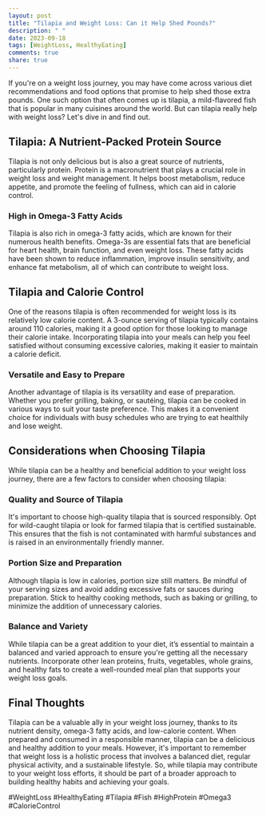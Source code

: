 ```yaml
---
layout: post
title: "Tilapia and Weight Loss: Can it Help Shed Pounds?"
description: " "
date: 2023-09-18
tags: [WeightLoss, HealthyEating]
comments: true
share: true
---
```


If you're on a weight loss journey, you may have come across various diet recommendations and food options that promise to help shed those extra pounds. One such option that often comes up is tilapia, a mild-flavored fish that is popular in many cuisines around the world. But can tilapia really help with weight loss? Let's dive in and find out.

## Tilapia: A Nutrient-Packed Protein Source

Tilapia is not only delicious but is also a great source of nutrients, particularly protein. Protein is a macronutrient that plays a crucial role in weight loss and weight management. It helps boost metabolism, reduce appetite, and promote the feeling of fullness, which can aid in calorie control.

### High in Omega-3 Fatty Acids

Tilapia is also rich in omega-3 fatty acids, which are known for their numerous health benefits. Omega-3s are essential fats that are beneficial for heart health, brain function, and even weight loss. These fatty acids have been shown to reduce inflammation, improve insulin sensitivity, and enhance fat metabolism, all of which can contribute to weight loss.

## Tilapia and Calorie Control

One of the reasons tilapia is often recommended for weight loss is its relatively low calorie content. A 3-ounce serving of tilapia typically contains around 110 calories, making it a good option for those looking to manage their calorie intake. Incorporating tilapia into your meals can help you feel satisfied without consuming excessive calories, making it easier to maintain a calorie deficit.

### Versatile and Easy to Prepare

Another advantage of tilapia is its versatility and ease of preparation. Whether you prefer grilling, baking, or sautéing, tilapia can be cooked in various ways to suit your taste preference. This makes it a convenient choice for individuals with busy schedules who are trying to eat healthily and lose weight.

## Considerations when Choosing Tilapia

While tilapia can be a healthy and beneficial addition to your weight loss journey, there are a few factors to consider when choosing tilapia:

### Quality and Source of Tilapia

It's important to choose high-quality tilapia that is sourced responsibly. Opt for wild-caught tilapia or look for farmed tilapia that is certified sustainable. This ensures that the fish is not contaminated with harmful substances and is raised in an environmentally friendly manner.

### Portion Size and Preparation

Although tilapia is low in calories, portion size still matters. Be mindful of your serving sizes and avoid adding excessive fats or sauces during preparation. Stick to healthy cooking methods, such as baking or grilling, to minimize the addition of unnecessary calories.

### Balance and Variety

While tilapia can be a great addition to your diet, it’s essential to maintain a balanced and varied approach to ensure you're getting all the necessary nutrients. Incorporate other lean proteins, fruits, vegetables, whole grains, and healthy fats to create a well-rounded meal plan that supports your weight loss goals.

## Final Thoughts

Tilapia can be a valuable ally in your weight loss journey, thanks to its nutrient density, omega-3 fatty acids, and low-calorie content. When prepared and consumed in a responsible manner, tilapia can be a delicious and healthy addition to your meals. However, it's important to remember that weight loss is a holistic process that involves a balanced diet, regular physical activity, and a sustainable lifestyle. So, while tilapia may contribute to your weight loss efforts, it should be part of a broader approach to building healthy habits and achieving your goals.

#WeightLoss #HealthyEating #Tilapia #Fish #HighProtein #Omega3 #CalorieControl